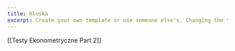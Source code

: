 ```yaml
---
title: Kluska
excerpt: Create your own template or use someone else's. Changing the template is a matter of updating one line
---
```

[[Testy Ekonometryczne Part 2]]
